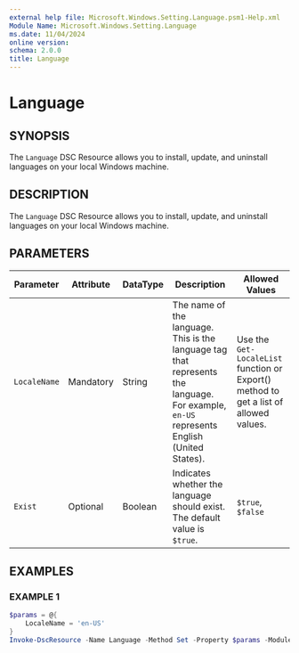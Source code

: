 ```yaml
---
external help file: Microsoft.Windows.Setting.Language.psm1-Help.xml
Module Name: Microsoft.Windows.Setting.Language
ms.date: 11/04/2024
online version:
schema: 2.0.0
title: Language
---
```


# Language

## SYNOPSIS

The `Language` DSC Resource allows you to install, update, and uninstall languages on your local Windows machine.

## DESCRIPTION

The `Language` DSC Resource allows you to install, update, and uninstall languages on your local Windows machine.

## PARAMETERS

| **Parameter** | **Attribute** | **DataType** | **Description**                                                                                                                           | **Allowed Values**                                                                    |
| ------------- | ------------- | ------------ | ----------------------------------------------------------------------------------------------------------------------------------------- | ------------------------------------------------------------------------------------- |
| `LocaleName`  | Mandatory     | String       | The name of the language. This is the language tag that represents the language. For example, `en-US` represents English (United States). | Use the `Get-LocaleList` function or Export() method to get a list of allowed values. |
| `Exist`       | Optional      | Boolean      | Indicates whether the language should exist. The default value is `$true`.                                                               | `$true`, `$false`                                                                     |

## EXAMPLES

### EXAMPLE 1

```powershell
$params = @{
    LocaleName = 'en-US'
}
Invoke-DscResource -Name Language -Method Set -Property $params -ModuleName Microsoft.Windows.Setting.Language
```
